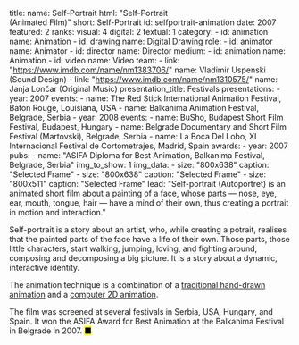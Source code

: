 title: 
    name: Self-Portrait
    html: "Self-Portrait<br>(Animated Film)"
    short: Self-Portrait
id: selfportrait-animation
date: 2007
featured: 2
ranks:
    visual: 4
    digital: 2
    textual: 1
category: 
    - id: animation
      name: Animation
    - id: drawing
      name: Digital Drawing
role:
    - id: animator
      name: Animator
    - id: director
      name: Director
medium:
    - id: animation
      name: Animation
    - id: video
      name: Video
team:
    - link: "https://www.imdb.com/name/nm1383706/"
      name: Vladimir Uspenski (Sound Design)
    - link: "https://www.imdb.com/name/nm1310575/"
      name: Janja Lončar (Original Music)
presentation_title: Festivals
presentations:
    - year: 2007
      events:
        - name: <span class='italic-style'>The Red Stick International Animation Festival</span>, Baton Rouge, Louisiana, USA
        - name: <span class='italic-style'>Balkanima Animation Festival</span>, Belgrade, Serbia
    - year: 2008
      events:
        - name: <span class='italic-style'>BuSho</span>, Budapest Short Film Festival, Budapest, Hungary
        - name: <span class='italic-style'>Belgrade Documentary and Short Film Festival</span> (Martovski), Belgrade, Serbia
        - name: <span class='italic-style'>La Boca Del Lobo</span>, XI Internacional Festival de Cortometrajes, Madrid, Spain
awards:
    - year: 2007
      pubs:
        - name: "<span class='italic-style'>ASIFA Diploma for Best Animation</span>, Balkanima Festival, Belgrade, Serbia"
img_to_show: 1
img_data:
    - size: "800x638"
      caption: "Selected Frame"
    - size: "800x638"
      caption: "Selected Frame"
    - size: "800x511"
      caption: "Selected Frame"
lead: "<span class='italic-style'>Self-portrait</span> (<span class='italic-style'>Autoportret</span>) is an animated short film about a painting of a face, whose parts — nose, eye, ear, mouth, tongue, hair — have a mind of their own, thus creating a portrait in motion and interaction."

<span class='italic-style'>Self-portrait</span> is a story about an artist, who, while creating a potrait, realises that the painted parts of the face have a life of their own. Those parts, those little characters, start walking, jumping, loving, and fighting around, composing and decomposing a big picture. It is a story about a dynamic, interactive identity.  

The animation technique is a combination of a <a href='https://en.wikipedia.org/wiki/Traditional_animation' target='_blank'>traditional hand-drawn animation</a> and a <a href='https://en.wikipedia.org/wiki/Animation#2D_animation' target='_blank'>computer 2D animation</a>.

The film was screened at several festivals in Serbia, USA, Hungary, and Spain. It won the ASIFA Award for Best Animation at the Balkanima Festival in Belgrade in 2007. <mark>&#9632;</mark>